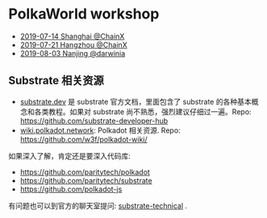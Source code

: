 # PolkaWorld workshop

- [2019-07-14 Shanghai @ChainX](./2019-07-14)
- [2019-07-21 Hangzhou @ChainX](./7月21号.md)
- [2019-08-03 Nanjing @darwinia](https://github.com/darwinia-network/workshop)

## Substrate 相关资源

- [substrate.dev](https://substrate.dev) 是 substrate 官方文档，里面包含了 substrate 的各种基本概念和各类教程。如果对 substrate 尚不熟悉，强烈建议仔细过一遍。Repo: https://github.com/substrate-developer-hub
- [wiki.polkadot.network](https://wiki.polkadot.network/en/latest/polkadot/learn/relevant-links/): Polkadot 相关资源. Repo: https://github.com/w3f/polkadot-wiki/

如果深入了解，肯定还是要深入代码库:

- https://github.com/paritytech/polkadot
- https://github.com/paritytech/substrate
- https://github.com/polkadot-js

有问题也可以到官方的聊天室提问: [substrate-technical](https://riot.im/app/#/room/#substrate-technical:matrix.org) .
